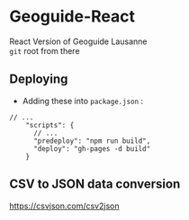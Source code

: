 # Geoguide-React

React Version of Geoguide Lausanne  
`git` root from there

## Deploying

- Adding these into `package.json` :

```
// ...
    "scripts": {
      // ...
      "predeploy": "npm run build",
      "deploy": "gh-pages -d build"
    }

```
## CSV to JSON data conversion
https://csvjson.com/csv2json